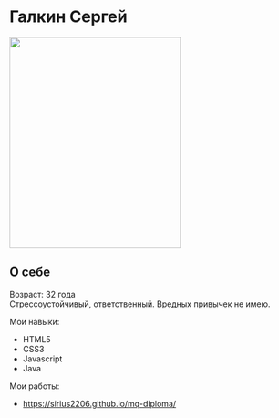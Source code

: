 # Галкин Сергей  

<image src="/img/Photo.jpg"  width=300px height = 370px>

## О себе  
Возраст: 32 года  
Стрессоустойчивый, ответственный. Вредных привычек не имею.  

Мои навыки:  
* HTML5
* CSS3
* Javascript
* Java

Мои работы:  
  * https://sirius2206.github.io/mq-diploma/
